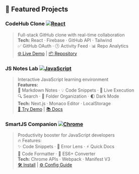 ## 🚀 Featured Projects

### **CodeHub Clone** [![React](https://img.shields.io/badge/-React-61DAFB?logo=react&logoColor=black)](https://github.com/)
> Full-stack GitHub clone with real-time collaboration  
> **Tech:** React · Firebase · GitHub API · Tailwind  
> ✅ GitHub OAuth · 🕒 Activity Feed · 📊 Repo Analytics  
> [🌐 Live Demo](https://) | [📦 Repository](https://github.com/)

### **JS Notes Lab** [![JavaScript](https://img.shields.io/badge/-JavaScript-F7DF1E?logo=javascript&logoColor=black)](https://github.com/)
> Interactive JavaScript learning environment  
> **Features:**  
> 📝 Markdown Notes · 💡 Code Snippets · 🧪 Live Execution  
> 🔍 Search · 📂 Folder Organization · 🌓 Dark Mode  
> **Tech:** Next.js · Monaco Editor · LocalStorage  
> [🚀 Try Demo](https://) | [📚 Docs](https://)

### **SmartJS Companion** [![Chrome](https://img.shields.io/badge/-Chrome_Extension-4285F4?logo=google-chrome&logoColor=white)](https://github.com/)
> Productivity booster for JavaScript developers  
> 🔥 Features:  
> ✨ Code Snippets · 🚨 Error Lens · ⚡ Quick Docs  
> 🧹 Code Formatter · 🔄 ES6+ Converter  
> **Tech:** Chrome APIs · Webpack · Manifest V3  
> [🛠️ Install](https://) | [⚙️ Config Guide](https://)
